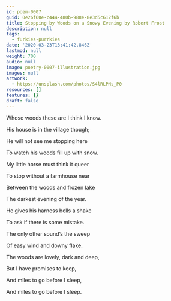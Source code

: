 ```yaml
---
id: poem-0007
guid: 0e26f60e-c444-480b-988e-8e3d5c612f6b
title: Stopping by Woods on a Snowy Evening by Robert Frost
description: null
tags:
  - furkies-purrkies
date: '2020-03-23T13:41:42.846Z'
lastmod: null
weight: 700
audio: null
image: poetry-0007-illustration.jpg
images: null
artwork:
  - https://unsplash.com/photos/S4lRLPNs_P0
resources: []
features: {}
draft: false
---
```


Whose woods these are I think I know.

His house is in the village though;

He will not see me stopping here

To watch his woods fill up with snow.

My little horse must think it queer

To stop without a farmhouse near

Between the woods and frozen lake

The darkest evening of the year.

He gives his harness bells a shake

To ask if there is some mistake.

The only other sound’s the sweep

Of easy wind and downy flake.

The woods are lovely, dark and deep,

But I have promises to keep,

And miles to go before I sleep,

And miles to go before I sleep.
